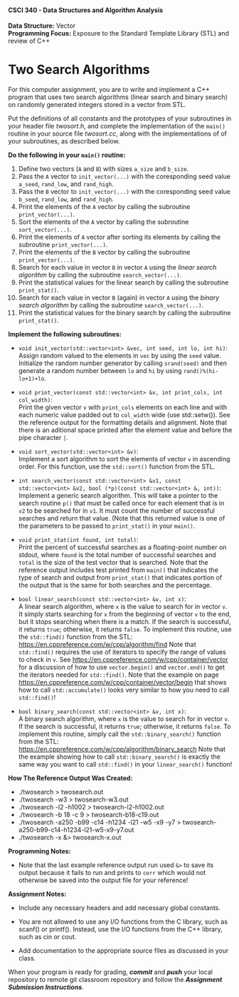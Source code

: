 #### CSCI 340 - Data Structures and Algorithm Analysis

**Data Structure:** Vector <BR>
**Programming Focus:** Exposure to the Standard Template Library (STL) and review of C++

# Two Search Algorithms

For this computer assignment, you are to write and implement a C++ program that uses two search algorithms (linear search and binary search) on randomly generated integers stored in a vector from STL.

Put the definitions of all constants and the prototypes of your subroutines in your header file *twosort.h*, and complete the implementation of the `main()` routine in your source file *twosort.cc*, along with the implementations of of your subroutines, as described below.

**Do the following in your `main()` routine:**

1) Define two vectors (`A` and `B`) with sizes `a_size` and `b_size`.
2) Pass the `A` vector to `init_vector(...)` with the coresponding seed value `a_seed`, `rand_low`, and `rand_high`.
3) Pass the `B` vector to `init_vector(...)` with the coresponding seed value `b_seed`, `rand_low`, and `rand_high`.
4) Print the elements of the `A` vector by calling the subroutine `print_vector(...)`.
5) Sort the elements of the `A` vector by calling the subroutine `sort_vector(...)`.
6) Print the elements of `A` vector after sorting its elements by calling the subroutine `print_vector(...)`.
7) Print the elements of the `B` vector by calling the subroutine `print_vector(...)`.
8) Search for each value in vector `B` in vector `A` using the *linear search algorithm* by calling the subroutine `search_vector(...)`.
9) Print the statistical values for the linear search by calling the subroutine `print_stat()`.
10) Search for each value in vector `B` (again) in vector `A` using the *binary search algorithm* by calling the subroutine `search_vector(...)`.
11) Print the statistical values for the binary search by calling the subroutine `print_stat()`.

**Implement the following subroutines:**
  
- `void init_vector(std::vector<int> &vec, int seed, int lo, int hi)`:  
Assign random valued to the elements in `vec` by using the `seed` value.  Initialize the random number generator by calling `srand(seed)` and then generate a random number between `lo` and `hi` by using `rand()%(hi-lo+1)+lo`.

- `void print_vector(const std::vector<int> &v, int print_cols, int col_width)`:  
Print the given vector `v` with `print_cols` elements on each line and with each numeric value padded out to `col_width` wide (use std::setw()). See the reference output for the formatting details and alignment.  Note that there is an aditional space printed after the element value and before the pipe character `|`.

- `void sort_vector(std::vector<int> &v)`:  
  Implement a sort algorithm to sort the elements of vector `v` in ascending order. For this function, use the `std::sort()` function from the STL.

- `int search_vector(const std::vector<int> &v1, const std::vector<int> &v2, bool (*p)(const std::vector<int> &, int))`:  
  Implement a generic search algorithm.  This will take a pointer to the search routine `p()` that must be called once for each element that is in `v2` to be searched for in `v1`. It must count the number of successful searches and return that value. (Note that this returned value is one of the parameters to be passed to `print_stat()` in your `main()`.
  
- `void print_stat(int found, int total)`:  
  Print the percent of successful searches as a floating-point number on stdout, where `found` is the total number of successful searches and `total` is the size of the test vector that is searched.  Note that the reference output includes test printed from `main()` that indicates the type of search and output from `print_stat()` that indicates portion of the output that is the same for both searches and the percentage.
  
- `bool linear_search(const std::vector<int> &v, int x)`:  
  A linear search algorithm, where `x` is the value to search for in vector `v`. It simply starts searching for `x` from the beginning of vector `v` to the end, but it stops searching when there is a match. If the search is successful, it returns `true`; otherwise, it returns `false`. To implement this routine, use the `std::find()` function from the STL: https://en.cppreference.com/w/cpp/algorithm/find  Note that `std::find()` requires the use of iterators to specify the range of values to check in `v`.  See https://en.cppreference.com/w/cpp/container/vector for a discussion of how to use `vector.begin()` and `vector.end()` to get the iterators needed for `std::find()`.  Note that the example on page https://en.cppreference.com/w/cpp/container/vector/begin that shows how to call `std::accumulate()` looks very similar to how you need to call `std::find()`!
  
- `bool binary_search(const std::vector<int> &v, int x)`:  
  A binary search algorithm, where `x` is the value to search for in vector `v`. If the search is successful, it returns `true`; otherwise, it returns `false`. To implement this routine, simply call the `std::binary_search()` function from the STL: https://en.cppreference.com/w/cpp/algorithm/binary_search Note that the example showing how to call `std::binary_search()` is exactly the same way you want to call `std::find()` in your `linear_search()` function!

**How The Reference Output Was Created:**

- ./twosearch > twosearch.out
- ./twosearch -w3 > twosearch-w3.out
- ./twosearch -l2 -h1002 > twosearch-l2-h1002.out
- ./twosearch -b 18 -c 9 > twosearch-b18-c19.out
- ./twosearch -a250 -b99 -c14 -h1234 -l21 -w5 -x9 -y7 > twosearch-a250-b99-c14-h1234-l21-w5-x9-y7.out
- ./twosearch -x &> twosearch-x.out

**Programming Notes:**

- Note that the last example reference output run used `&>` to save its output because it fails to run and prints to `cerr` which would not otherwise be saved into the output file for your reference!
  
**Assignment Notes:**

- Include any necessary headers and add necessary global constants.

- You are not allowed to use any I/O functions from the C library, such as scanf() or printf(). Instead, use the I/O functions from the C++ library, such as cin or cout.

- Add documentation to the appropriate source files as discussed in your class.

When your program is ready for grading, ***commit*** and ***push*** your local repository to remote git classroom repository and follow the _**Assignment Submission Instructions**_.
